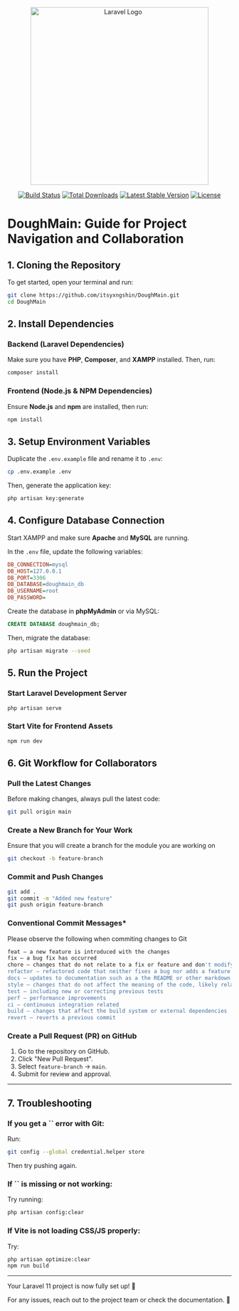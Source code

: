 <p align="center"><a href="https://laravel.com" target="_blank"><img src="https://raw.githubusercontent.com/laravel/art/master/logo-lockup/5%20SVG/2%20CMYK/1%20Full%20Color/laravel-logolockup-cmyk-red.svg" width="400" alt="Laravel Logo"></a></p>

<p align="center">
<a href="https://github.com/laravel/framework/actions"><img src="https://github.com/laravel/framework/workflows/tests/badge.svg" alt="Build Status"></a>
<a href="https://packagist.org/packages/laravel/framework"><img src="https://img.shields.io/packagist/dt/laravel/framework" alt="Total Downloads"></a>
<a href="https://packagist.org/packages/laravel/framework"><img src="https://img.shields.io/packagist/v/laravel/framework" alt="Latest Stable Version"></a>
<a href="https://packagist.org/packages/laravel/framework"><img src="https://img.shields.io/packagist/l/laravel/framework" alt="License"></a>
</p>

# DoughMain: Guide for Project Navigation and Collaboration

## **1. Cloning the Repository**

To get started, open your terminal and run:

```sh
git clone https://github.com/itsyxngshin/DoughMain.git
cd DoughMain
```

## **2. Install Dependencies**

### **Backend (Laravel Dependencies)**

Make sure you have **PHP**, **Composer**, and **XAMPP** installed. Then, run:

```sh
composer install
```

### **Frontend (Node.js & NPM Dependencies)**

Ensure **Node.js** and **npm** are installed, then run:

```sh
npm install
```

## **3. Setup Environment Variables**

Duplicate the `.env.example` file and rename it to `.env`:

```sh
cp .env.example .env
```

Then, generate the application key:

```sh
php artisan key:generate
```

## **4. Configure Database Connection**

Start XAMPP and make sure **Apache** and **MySQL** are running.

In the `.env` file, update the following variables:

```ini
DB_CONNECTION=mysql
DB_HOST=127.0.0.1
DB_PORT=3306
DB_DATABASE=doughmain_db
DB_USERNAME=root
DB_PASSWORD=
```

Create the database in **phpMyAdmin** or via MySQL:

```sql
CREATE DATABASE doughmain_db;
```

Then, migrate the database:

```sh
php artisan migrate --seed
```

## **5. Run the Project**

### **Start Laravel Development Server**

```sh
php artisan serve
```

### **Start Vite for Frontend Assets**

```sh
npm run dev
```

## **6. Git Workflow for Collaborators**

### **Pull the Latest Changes**

Before making changes, always pull the latest code:

```sh
git pull origin main
```

### **Create a New Branch for Your Work** 
Ensure that you will create a branch for the module you are working on

```sh
git checkout -b feature-branch
```

### **Commit and Push Changes**

```sh
git add .
git commit -m "Added new feature"
git push origin feature-branch
```

### **Conventional Commit Messages***
Please observe the following when commiting changes to Git

```sh
feat – a new feature is introduced with the changes
fix – a bug fix has occurred
chore – changes that do not relate to a fix or feature and don't modify src or test files (for example updating dependencies)
refactor – refactored code that neither fixes a bug nor adds a feature
docs – updates to documentation such as a the README or other markdown files
style – changes that do not affect the meaning of the code, likely related to code formatting such as white-space, missing semi-colons, and so on.
test – including new or correcting previous tests
perf – performance improvements
ci – continuous integration related
build – changes that affect the build system or external dependencies
revert – reverts a previous commit
```

### **Create a Pull Request (PR) on GitHub**

1. Go to the repository on GitHub.
2. Click "New Pull Request".
3. Select `feature-branch` → `main`.
4. Submit for review and approval.

---

## **7. Troubleshooting**

### **If you get a **``** error with Git:**

Run:

```sh
git config --global credential.helper store
```

Then try pushing again.

### **If **``** is missing or not working:**

Try running:

```sh
php artisan config:clear
```

### **If Vite is not loading CSS/JS properly:**

Try:

```sh
php artisan optimize:clear
npm run build
```

---

Your Laravel 11 project is now fully set up! 🎉

For any issues, reach out to the project team or check the documentation. 🚀


